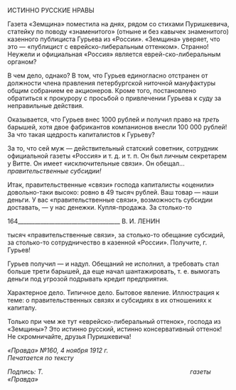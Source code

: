 ИСТИННО РУССКИЕ НРАВЫ

Газета «Земщина» поместила на днях, рядом со стихами Пуришкевича, статейку по поводу «знаменитого» (отныне и без кавычек знаменитого) казенного публициста Гурьева из «России». «Земщина» уверяет, что это — «публицист с еврейско-либеральным оттенком». Странно! Неужели и официальная «Россия» является еврей-ско-либеральным органом?

В чем дело, однако? В том, что Гурьев единогласно отстранен от должности члена правления петербургской ниточной мануфактуры общим собранием ее акционеров. Кроме того, постановлено обратиться к прокурору с просьбой о привлечении Гурьева к суду за неправильные действия.

Оказывается, что Гурьев внес 1000 рублей и получил право на _треть_ барышей, хотя двое фабрикантов компанионов внесли 100 000 рублей! За что такая щедрость капита­листов к Гурьеву?

За то, что сей муж — действительный статский советник, сотрудник официальной газеты «Россия» и т. д. и т. п. Он был личным секретарем у Витте. Он имеет «исключи­тельные связи». Он обещал... _правительственные субсидии!_

Итак, правительственные «связи» господа капиталисты «оценили» довольно-таки высоко: ровно в 49 тысяч рублей. Ваш товар — наши деньги. У вас «правительствен­ные связи», возможность субсидии доставать, — у нас денежки. Купля-продажа. За столько-то

  

164____________________________________ В. И. ЛЕНИН

тысяч «правительственные связи», за столько-то обещание субсидий, за столько-то со­трудничество в казенной «России». Получите, г. Гурьев!

Гурьев получил — и надул. Обещаний не исполнил, а требовать стал больше трети барышей, да еще начал шантажировать, т. е. вымогать деньги под угрозой подрывать кредит предприятия.

Характерное дело. Типичное дело. Бытовое явление. Иллюстрация к теме: о прави­тельственных связях и субсидиях в их отношениях к капиталу.

Только при чем же тут «еврейско-либеральный оттенок», господа из «Земщины»? Это истинно русский, истинно консервативный оттенок! Не скромничайте, друзья Пу­ришкевича!

_«Правда» №160, 4 ноября 1912 г.                                                            Печатается по тексту_

_Подпись: Т._                                                                                    _газеты «Правда»_
